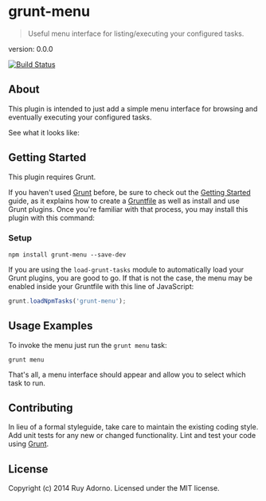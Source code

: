 # grunt-menu

> Useful menu interface for listing/executing your configured tasks.

version: 0.0.0

[![Build Status](https://travis-ci.org/ruyadorno/grunt-menu.svg?branch=master)](https://travis-ci.org/ruyadorno/grunt-menu)


## About

This plugin is intended to just add a simple menu interface for browsing and eventually executing your configured tasks.

See what it looks like:


## Getting Started

This plugin requires Grunt.

If you haven't used [Grunt](http://gruntjs.com/) before, be sure to check out the [Getting Started](http://gruntjs.com/getting-started) guide, as it explains how to create a [Gruntfile](http://gruntjs.com/sample-gruntfile) as well as install and use Grunt plugins. Once you're familiar with that process, you may install this plugin with this command:

### Setup

```shell
npm install grunt-menu --save-dev
```

If you are using the `load-grunt-tasks` module to automatically load your Grunt plugins, you are good to go. If that is not the case, the menu may be enabled inside your Gruntfile with this line of JavaScript:

```js
grunt.loadNpmTasks('grunt-menu');
```

## Usage Examples

To invoke the menu just run the `grunt menu` task:

```shell
grunt menu
```

That's all, a menu interface should appear and allow you to select which task to run.

## Contributing
In lieu of a formal styleguide, take care to maintain the existing coding style. Add unit tests for any new or changed functionality. Lint and test your code using [Grunt](http://gruntjs.com/).

## License
Copyright (c) 2014 Ruy Adorno. Licensed under the MIT license.

